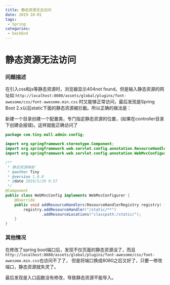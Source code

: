 ```yaml
---
title: 静态资源无法访问  
date: 2019-10-01
tags:
 - Spring    
categories: 
 - backEnd
---
```

# 静态资源无法访问
### 问题描述
在引入css和js等静态资源时，浏览器显示404not found。但是输入静态资源的网址如
`http://localhost:8080/assets/global/plugins/font-awesome/css/font-awesome.min.css`
时又能够正常访问，最后发现是Spring Boot 2.x以后static下面的静态资源被拦截。所以正确的做法是：

新建一个目录创建一个配置类，专门指定静态资源的位置，(如果在controller目录下创建会报错)。这样就能正确访问了

```java
package com.tiny.mall.admin.config;

import org.springframework.stereotype.Component;
import org.springframework.web.servlet.config.annotation.ResourceHandlerRegistry;
import org.springframework.web.servlet.config.annotation.WebMvcConfigurer;

/**
 * 静态资源映射
 * @author Tiny
 * @version 1.0.0
 * @date 2019/5/29 9:57
 */
@Component
public class WebMvcConfig implements WebMvcConfigurer {
    @Override
    public void addResourceHandlers(ResourceHandlerRegistry registry) {
        registry.addResourceHandler("/static/**")
                .addResourceLocations("classpath:/static/");
    }
}
```

### 其他情况

在修改了spring boot端口后，发现不仅页面的静态资源没了，而且`http://localhost:8080/assets/global/plugins/font-awesome/css/font-awesome.min.css`也访问不了了，
但是将端口换成8080之后又好了，只要一修改端口，静态资源就失灵了。

最后发现是入口函数没有修改，导致静态资源不能导入。
